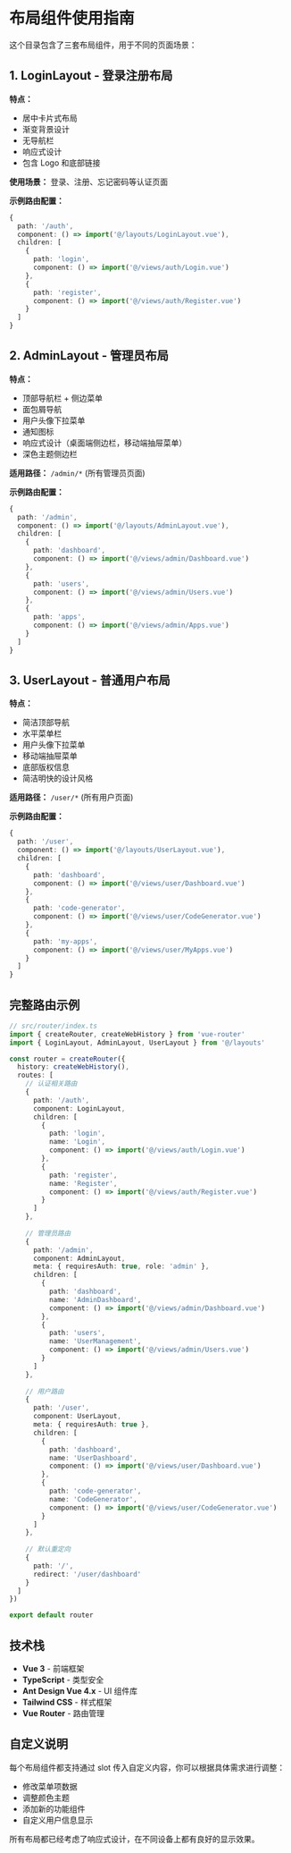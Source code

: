 # 布局组件使用指南

这个目录包含了三套布局组件，用于不同的页面场景：

## 1. LoginLayout - 登录注册布局

**特点：**
- 居中卡片式布局
- 渐变背景设计
- 无导航栏
- 响应式设计
- 包含 Logo 和底部链接

**使用场景：** 登录、注册、忘记密码等认证页面

**示例路由配置：**
```typescript
{
  path: '/auth',
  component: () => import('@/layouts/LoginLayout.vue'),
  children: [
    {
      path: 'login',
      component: () => import('@/views/auth/Login.vue')
    },
    {
      path: 'register',
      component: () => import('@/views/auth/Register.vue')
    }
  ]
}
```

## 2. AdminLayout - 管理员布局

**特点：**
- 顶部导航栏 + 侧边菜单
- 面包屑导航
- 用户头像下拉菜单
- 通知图标
- 响应式设计（桌面端侧边栏，移动端抽屉菜单）
- 深色主题侧边栏

**适用路径：** `/admin/*` (所有管理员页面)

**示例路由配置：**
```typescript
{
  path: '/admin',
  component: () => import('@/layouts/AdminLayout.vue'),
  children: [
    {
      path: 'dashboard',
      component: () => import('@/views/admin/Dashboard.vue')
    },
    {
      path: 'users',
      component: () => import('@/views/admin/Users.vue')
    },
    {
      path: 'apps',
      component: () => import('@/views/admin/Apps.vue')
    }
  ]
}
```

## 3. UserLayout - 普通用户布局

**特点：**
- 简洁顶部导航
- 水平菜单栏
- 用户头像下拉菜单
- 移动端抽屉菜单
- 底部版权信息
- 简洁明快的设计风格

**适用路径：** `/user/*` (所有用户页面)

**示例路由配置：**
```typescript
{
  path: '/user',
  component: () => import('@/layouts/UserLayout.vue'),
  children: [
    {
      path: 'dashboard',
      component: () => import('@/views/user/Dashboard.vue')
    },
    {
      path: 'code-generator',
      component: () => import('@/views/user/CodeGenerator.vue')
    },
    {
      path: 'my-apps',
      component: () => import('@/views/user/MyApps.vue')
    }
  ]
}
```

## 完整路由示例

```typescript
// src/router/index.ts
import { createRouter, createWebHistory } from 'vue-router'
import { LoginLayout, AdminLayout, UserLayout } from '@/layouts'

const router = createRouter({
  history: createWebHistory(),
  routes: [
    // 认证相关路由
    {
      path: '/auth',
      component: LoginLayout,
      children: [
        {
          path: 'login',
          name: 'Login',
          component: () => import('@/views/auth/Login.vue')
        },
        {
          path: 'register',
          name: 'Register',
          component: () => import('@/views/auth/Register.vue')
        }
      ]
    },
    
    // 管理员路由
    {
      path: '/admin',
      component: AdminLayout,
      meta: { requiresAuth: true, role: 'admin' },
      children: [
        {
          path: 'dashboard',
          name: 'AdminDashboard',
          component: () => import('@/views/admin/Dashboard.vue')
        },
        {
          path: 'users',
          name: 'UserManagement',
          component: () => import('@/views/admin/Users.vue')
        }
      ]
    },
    
    // 用户路由
    {
      path: '/user',
      component: UserLayout,
      meta: { requiresAuth: true },
      children: [
        {
          path: 'dashboard',
          name: 'UserDashboard',
          component: () => import('@/views/user/Dashboard.vue')
        },
        {
          path: 'code-generator',
          name: 'CodeGenerator',
          component: () => import('@/views/user/CodeGenerator.vue')
        }
      ]
    },
    
    // 默认重定向
    {
      path: '/',
      redirect: '/user/dashboard'
    }
  ]
})

export default router
```

## 技术栈

- **Vue 3** - 前端框架
- **TypeScript** - 类型安全
- **Ant Design Vue 4.x** - UI 组件库
- **Tailwind CSS** - 样式框架
- **Vue Router** - 路由管理

## 自定义说明

每个布局组件都支持通过 slot 传入自定义内容，你可以根据具体需求进行调整：

- 修改菜单项数据
- 调整颜色主题
- 添加新的功能组件
- 自定义用户信息显示

所有布局都已经考虑了响应式设计，在不同设备上都有良好的显示效果。